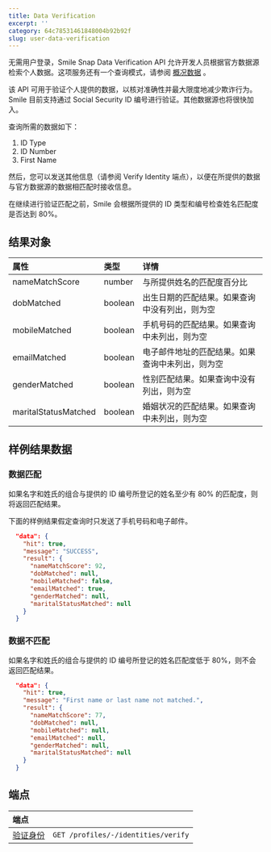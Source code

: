 ```yaml
---
title: Data Verification
excerpt: ''
category: 64c78531461848004b92b92f
slug: user-data-verification
---
```


无需用户登录，Smile Snap Data Verification API 允许开发人员根据官方数据源检索个人数据。这项服务还有一个查询模式，请参阅 [概况数据](https://docs.getsmileapi.com/reference/query-identity) 。

该 API 可用于验证个人提供的数据，以核对准确性并最大限度地减少欺诈行为。Smile 目前支持通过 Social Security ID 编号进行验证。其他数据源也将很快加入。

查询所需的数据如下：

1. ID Type
2. ID Number
3. First Name

然后，您可以发送其他信息（请参阅 Verify Identity 端点），以便在所提供的数据与官方数据源的数据相匹配时接收信息。

在继续进行验证匹配之前，Smile 会根据所提供的 ID 类型和编号检查姓名匹配度是否达到 80%。

## 结果对象

| 属性                   | 类型      | 详情                       |
|:---------------------|:--------|:-------------------------|
| nameMatchScore       | number  | 与所提供姓名的匹配度百分比            |
| dobMatched           | boolean | 出生日期的匹配结果。如果查询中没有列出，则为空  |
| mobileMatched        | boolean | 手机号码的匹配结果。如果查询中未列出，则为空   |
| emailMatched         | boolean | 电子邮件地址的匹配结果。如果查询中未列出，则为空 |
| genderMatched        | boolean | 性别匹配结果。如果查询中没有列出，则为空     |
| maritalStatusMatched | boolean | 婚姻状况的匹配结果。如果查询中未列出，则为空   |

## 样例结果数据

### 数据匹配

如果名字和姓氏的组合与提供的 ID 编号所登记的姓名至少有 80% 的匹配度，则将返回匹配结果。

下面的样例结果假定查询时只发送了手机号码和电子邮件。

```json
  "data": {
    "hit": true,
    "message": "SUCCESS",
    "result": {
      "nameMatchScore": 92,
      "dobMatched": null,
      "mobileMatched": false,
      "emailMatched": true,
      "genderMatched": null,
      "maritalStatusMatched": null
    }
  }
```

### 数据不匹配

如果名字和姓氏的组合与提供的 ID 编号所登记的姓名匹配度低于 80%，则不会返回匹配结果。

```json
  "data": {
    "hit": true,
    "message": "First name or last name not matched.",
    "result": {
      "nameMatchScore": 77,
      "dobMatched": null,
      "mobileMatched": null,
      "emailMatched": null,
      "genderMatched": null,
      "maritalStatusMatched": null
    }
  }
```

## 端点

| 端点                                                    | |
|:------------------------------------------------------| :---- |
| [验证身份](/reference/verify-profile-identity) | `GET /profiles/-/identities/verify` |
